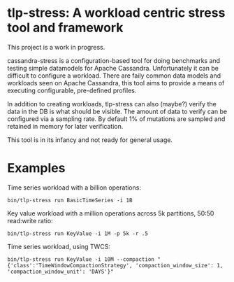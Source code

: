 # tlp-stress: A workload centric stress tool and framework

This project is a work in progress. 

cassandra-stress is a configuration-based tool for doing benchmarks and testing simple datamodels for Apache Cassandra.  Unfortunately it can be difficult to configure a workload.  There are faily common data models and workloads seen on Apache Cassandra, this tool aims to provide a means of executing configurable, pre-defined profiles.

In addition to creating workloads, tlp-stress can also (maybe?) verify the data in the DB is what should be visible.  The amount of data to verify can be configured via a sampling rate.  By default 1% of mutations are sampled and retained in memory for later verification.


This tool is in its infancy and not ready for general usage.


# Examples

Time series workload with a billion operations:

    bin/tlp-stress run BasicTimeSeries -i 1B

Key value workload with a million operations across 5k partitions, 50:50 read:write ratio:

    bin/tlp-stress run KeyValue -i 1M -p 5k -r .5


Time series workload, using TWCS:

    bin/tlp-stress run KeyValue -i 10M --compaction "{'class':'TimeWindowCompactionStrategy', 'compaction_window_size': 1, 'compaction_window_unit': 'DAYS'}"

